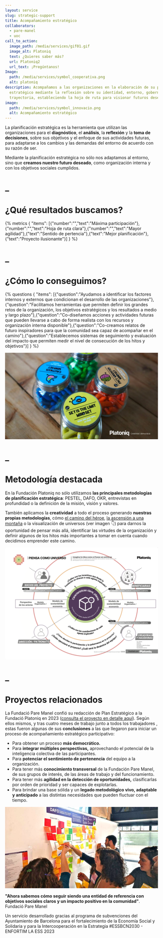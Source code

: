 ```yaml
---
layout: service
slug: strategic-support
title: Acompañamiento estratégico
collaborators:
  - pare-manel
  - uoc
call_to_action:
  image_path: /media/services/gif01.gif
  image_alt: Platoniq
  text: ¿Quieres saber más?
  url: Platoniq2
  url_text: ¡Pregúntanos!
Image:
  path: /media/services/symbol_cooperativa.png
  alt: platoniq
description: Acompañamos a las organizaciones en la elaboración de su plan
  estratégico mediante la reflexión sobre su identidad, entorno, gobernanza y
  trayectoria, estableciendo la hoja de ruta para visionar futuros deseables.
image:
  path: /media/services/symbol_innovacio.png
  alt: Acompañamiento estratégico
---
```

La planificación estratégica es la herramienta que utilizan las organizaciones para el **diagnóstico**, el **análisis**, la **reflexión** y la **toma de decisiones**, sobre sus objetivos y el enfoque de sus actividades futuras, para adaptarse a los cambios y las demandas del entorno de acuerdo con su razón de ser.

Mediante la planificación estratégica no sólo nos adaptamos al entorno, sino que **creamos nuestro futuro deseado**, como organización interna y con los objetivos sociales cumplidos.

# _

# ¿Qué resultados buscamos?

{% metrics { "items": [{"number":"","text":"Máxima participación"},{"number":"","text":"Hoja de ruta clara"},{"number":"","text":"Mayor agilidad"},{"text":"Sentido de pertencia"},{"text":"Mejor planificación"},{"text":"Proyecto ilusionante"}] } %}

# _

# ¿Cómo lo conseguimos?

{% questions { "items": [{"question":"Ayudamos a identificar los factores internos y externos que condicionan el desarrollo de las organizaciones"},{"question":"Facilitamos herramientas que permiten definir los grandes retos de la organización, los objetivos estratégicos y los resultados a medio y largo plazo"},{"question":"Co-diseñamos acciones y actividades futuras que pueden llevarse a cabo de forma realista con los recursos y organización interna disponible"},{"question":"Co-creamos relatos de futuro inspiradores para que la comunidad sea capaz de acompañar en el camino"},{"question":"Establecemos sistemas de seguimiento y evaluación del impacto que permiten medir el nivel de consecución de los hitos y objetivos"}] } %}

![Sky is the limit](/media/photo_2024-07-31_15-47-45.jpg "Sky is the limit")

# _

# Metodología destacada

En la Fundación Platoniq no sólo utilizamos **las principales metodologías de planificación estratégica**: PESTEL, DAFO, OKR, entrevistas en profundidad o la definición de la misión, visión y valores.

También aplicamos la **creatividad** a todo el proceso generando **nuestras propias metodologías**, cómo [el camino del héroe](https://journal.platoniq.net/es/wilder-journal-2/rethink/plan-estrategico/), [la ascensión a una montaña](https://journal.platoniq.net/es/wilder-journal-2/rethink/strategic-planning/) o la visualización de universos (ver imagen 👇) para darnos la oportunidad de pensar más allá, identificar las virtudes de la organización y definir algunos de los hitos más importantes a tomar en cuenta cuando decidimos emprender este camino.

![Universo](/media/captura-de-pantalla-2024-08-06-a-las-12.13.43.png "Universo")

# _

# Proyectos relacionados

La Fundació Pare Manel confió su redacción de Plan Estratégico a la Fundació Platoniq en 2023 ([consulta el proyecto en detalle aquí](https://platoniq.net/es/projects/pare-manel-acompa%C3%B1amiento-estrat%C3%A9gico/)). Según ellos mismos, y tras cuatro meses de trabajo junto a todos los trabajadores , estas fueron algunas de sus **conclusiones** a las que llegaron para iniciar un proceso de acompañamiento estratégico participativo:

* Para obtener un proceso **más democrático.**
* Para **integrar múltiples perspectivas,** aprovechando el potencial de la inteligencia colectiva de las participantes.
* Para **potenciar el sentimiento de pertenencia** del equipo a la organización.
* Para tener más **conocimiento transversal** de la Fundación Pare Manel, de sus grupos de interés, de las áreas de trabajo y del funcionamiento.
* Para tener más **agilidad en la detección de oportunidades,** clasificarlas por orden de prioridad y ser capaces de explotarlas.
* Para brindar una base sólida y un **legado metodológico vivo, adaptable y anticipado** a las distintas necesidades que pueden fluctuar con el tiempo.

![El equipo de la Fundació Pare Manel](/media/captura-de-pantalla-2024-09-02-a-las-17.11.53.png "El equipo de la Fundació Pare Manel")

**"Ahora sabemos cómo seguir siendo una entidad de referencia con objetivos sociales claros y un impacto positivo en la comunidad"**. Fundació Pare Manel

Un servicio desarrollado gracias al programa de subvenciones del Ayuntamiento de Barcelona para el fortalecimiento de la Economía Social y Solidaria y para la Intercooperación en la Estrategia #ESSBCN2030 - ENFORTIM LA ESS 2023
